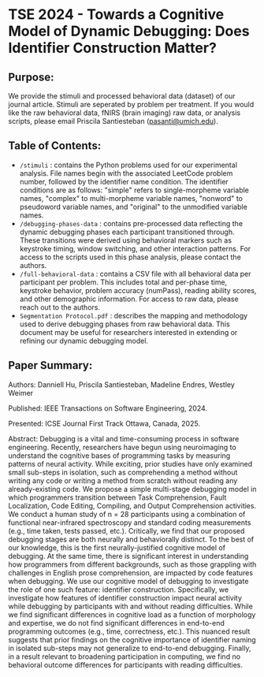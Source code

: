 # TSE 2024 - Towards a Cognitive Model of Dynamic Debugging: Does Identifier Construction Matter?

## Purpose:
We provide the stimuli and processed behavioral data (dataset) of our journal article. Stimuli are seperated by problem per treatment. If you would like the raw behavioral data, fNIRS (brain imaging) raw data, or analysis scripts, please email Priscila Santiesteban (pasanti@umich.edu).

## Table of Contents:

- `/stimuli` : contains the Python problems used for our experimental analysis. File names begin with the associated LeetCode problem number, followed by the identifier name condition. The identifier conditions are as follows: "simple" refers to single-morpheme variable names, "complex" to multi-morpheme variable names, "nonword" to pseudoword variable names, and "original" to the unmodified variable names.
- `/debugging-phases-data` : contains pre-processed data reflecting the dynamic debugging phases each participant transitioned through. These transitions were derived using behavioral markers such as keystroke timing, window switching, and other interaction patterns. For access to the scripts used in this phase analysis, please contact the authors.
- `/full-behavioral-data` : contains a CSV file with all behavioral data per participant per problem. This includes total and per-phase time, keystroke behavior, problem accuracy (numPass), reading ability scores, and other demographic information. For access to raw data, please reach out to the authors.
- `Segmentation Protocol.pdf` : describes the mapping and methodology used to derive debugging phases from raw behavioral data. This document may be useful for researchers interested in extending or refining our dynamic debugging model.


## Paper Summary:

Authors: Danniell Hu, Priscila Santiesteban, Madeline Endres, Westley Weimer

Published: IEEE Transactions on Software Engineering, 2024.

Presented: ICSE Journal First Track Ottawa, Canada, 2025.

Abstract: Debugging is a vital and time-consuming process in software engineering. Recently, researchers have begun using neuroimaging to understand the cognitive bases of programming tasks by measuring patterns of neural activity. While exciting, prior studies have only examined small sub-steps in isolation, such as comprehending a method without writing any code or writing a method from scratch without reading any already-existing code. We propose a simple multi-stage debugging model in which programmers transition between Task Comprehension, Fault Localization, Code Editing, Compiling, and Output Comprehension activities. We conduct a human study of n = 28 participants using a combination of functional near-infrared spectroscopy and standard coding measurements (e.g., time taken, tests passed, etc.). Critically, we find that our proposed debugging stages are both neurally and behaviorally distinct. To the best of our knowledge, this is the first neurally-justified cognitive model of debugging. At the same time, there is significant interest in understanding how programmers from different backgrounds, such as those grappling with challenges in English prose comprehension, are impacted by code features when debugging. We use our cognitive model of debugging to investigate the role of one such feature: identifier construction. Specifically, we investigate how features of identifier construction impact neural activity while debugging by participants with and without reading difficulties. While we find significant differences in cognitive load as a function of morphology and expertise, we do not find significant differences in end-to-end programming outcomes (e.g., time, correctness, etc.). This nuanced result suggests that prior findings on the cognitive importance of identifier naming in isolated sub-steps may not generalize to end-to-end debugging. Finally, in a result relevant to broadening participation in computing, we find no behavioral outcome differences for participants with reading difficulties.


